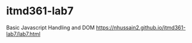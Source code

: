 # itmd361-lab7
 Basic Javascript Handling and DOM
 https://nhussain2.github.io/itmd361-lab7/lab7.html
